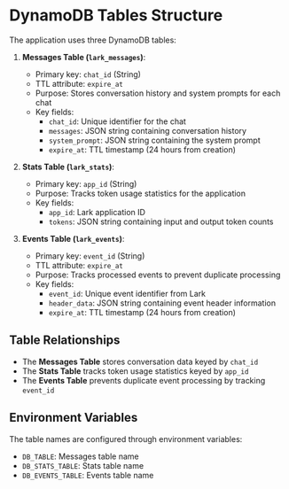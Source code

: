 # DynamoDB Tables Structure

The application uses three DynamoDB tables:

1. **Messages Table (`lark_messages`)**: 
   - Primary key: `chat_id` (String)
   - TTL attribute: `expire_at`
   - Purpose: Stores conversation history and system prompts for each chat
   - Key fields:
     - `chat_id`: Unique identifier for the chat
     - `messages`: JSON string containing conversation history
     - `system_prompt`: JSON string containing the system prompt
     - `expire_at`: TTL timestamp (24 hours from creation)

2. **Stats Table (`lark_stats`)**: 
   - Primary key: `app_id` (String)
   - Purpose: Tracks token usage statistics for the application
   - Key fields:
     - `app_id`: Lark application ID
     - `tokens`: JSON string containing input and output token counts

3. **Events Table (`lark_events`)**: 
   - Primary key: `event_id` (String)
   - TTL attribute: `expire_at`
   - Purpose: Tracks processed events to prevent duplicate processing
   - Key fields:
     - `event_id`: Unique event identifier from Lark
     - `header_data`: JSON string containing event header information
     - `expire_at`: TTL timestamp (24 hours from creation)

## Table Relationships

- The **Messages Table** stores conversation data keyed by `chat_id`
- The **Stats Table** tracks token usage statistics keyed by `app_id`
- The **Events Table** prevents duplicate event processing by tracking `event_id`

## Environment Variables

The table names are configured through environment variables:
- `DB_TABLE`: Messages table name
- `DB_STATS_TABLE`: Stats table name
- `DB_EVENTS_TABLE`: Events table name
